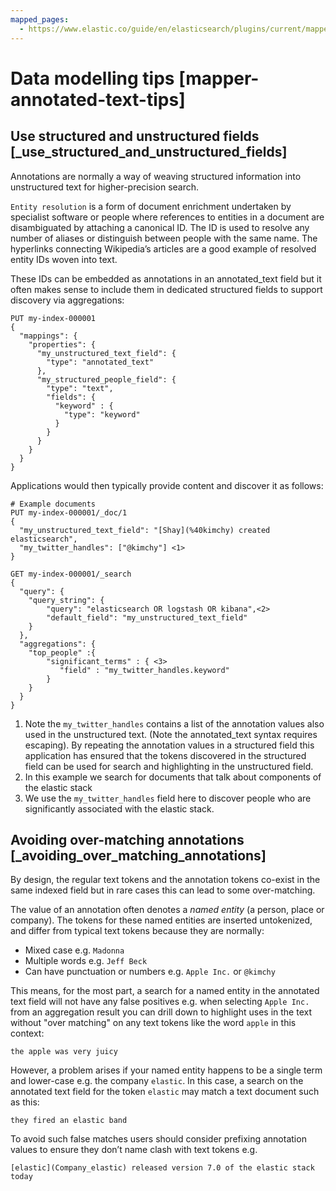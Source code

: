 ```yaml
---
mapped_pages:
  - https://www.elastic.co/guide/en/elasticsearch/plugins/current/mapper-annotated-text-tips.html
---
```


# Data modelling tips [mapper-annotated-text-tips]

## Use structured and unstructured fields [_use_structured_and_unstructured_fields]

Annotations are normally a way of weaving structured information into unstructured text for higher-precision search.

`Entity resolution` is a form of document enrichment undertaken by specialist software or people where references to entities in a document are disambiguated by attaching a canonical ID. The ID is used to resolve any number of aliases or distinguish between people with the same name. The hyperlinks connecting Wikipedia’s articles are a good example of resolved entity IDs woven into text.

These IDs can be embedded as annotations in an annotated_text field but it often makes sense to include them in dedicated structured fields to support discovery via aggregations:

```console
PUT my-index-000001
{
  "mappings": {
    "properties": {
      "my_unstructured_text_field": {
        "type": "annotated_text"
      },
      "my_structured_people_field": {
        "type": "text",
        "fields": {
          "keyword" : {
            "type": "keyword"
          }
        }
      }
    }
  }
}
```

Applications would then typically provide content and discover it as follows:

```console
# Example documents
PUT my-index-000001/_doc/1
{
  "my_unstructured_text_field": "[Shay](%40kimchy) created elasticsearch",
  "my_twitter_handles": ["@kimchy"] <1>
}

GET my-index-000001/_search
{
  "query": {
    "query_string": {
        "query": "elasticsearch OR logstash OR kibana",<2>
        "default_field": "my_unstructured_text_field"
    }
  },
  "aggregations": {
  	"top_people" :{
  	    "significant_terms" : { <3>
	       "field" : "my_twitter_handles.keyword"
  	    }
  	}
  }
}
```

1. Note the `my_twitter_handles` contains a list of the annotation values also used in the unstructured text. (Note the annotated_text syntax requires escaping). By repeating the annotation values in a structured field this application has ensured that the tokens discovered in the structured field can be used for search and highlighting in the unstructured field.
2. In this example we search for documents that talk about components of the elastic stack
3. We use the `my_twitter_handles` field here to discover people who are significantly associated with the elastic stack.



## Avoiding over-matching annotations [_avoiding_over_matching_annotations]

By design, the regular text tokens and the annotation tokens co-exist in the same indexed field but in rare cases this can lead to some over-matching.

The value of an annotation often denotes a *named entity* (a person, place or company). The tokens for these named entities are inserted untokenized, and differ from typical text tokens because they are normally:

* Mixed case e.g. `Madonna`
* Multiple words e.g. `Jeff Beck`
* Can have punctuation or numbers e.g. `Apple Inc.` or `@kimchy`

This means, for the most part, a search for a named entity in the annotated text field will not have any false positives e.g. when selecting `Apple Inc.` from an aggregation result you can drill down to highlight uses in the text without "over matching" on any text tokens like the word `apple` in this context:

```
the apple was very juicy
```
However, a problem arises if your named entity happens to be a single term and lower-case e.g. the company `elastic`. In this case, a search on the annotated text field for the token `elastic` may match a text document such as this:

```
they fired an elastic band
```
To avoid such false matches users should consider prefixing annotation values to ensure they don’t name clash with text tokens e.g.

```
[elastic](Company_elastic) released version 7.0 of the elastic stack today
```

